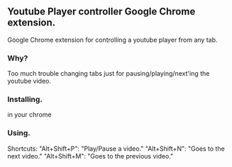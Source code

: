 ## Youtube Player controller Google Chrome extension.
Google Chrome extension for controlling a youtube player from any tab.

### Why?
Too much trouble changing tabs just for pausing/playing/next'ing the youtube video.

### Installing.

in your chrome

### Using.
Shortcuts:
	"Alt+Shift+P": "Play/Pause a video."
    "Alt+Shift+N": "Goes to the next video."
    "Alt+Shift+M": "Goes to the previous video."
